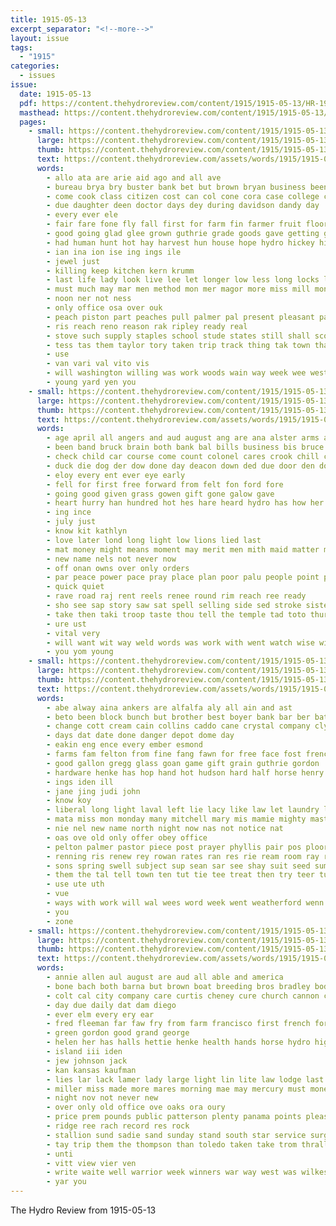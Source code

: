 ```yaml
---
title: 1915-05-13
excerpt_separator: "<!--more-->"
layout: issue
tags:
  - "1915"
categories:
  - issues
issue:
  date: 1915-05-13
  pdf: https://content.thehydroreview.com/content/1915/1915-05-13/HR-1915-05-13.pdf
  masthead: https://content.thehydroreview.com/content/1915/1915-05-13/masthead/HR-1915-05-13.jpg
  pages:
    - small: https://content.thehydroreview.com/content/1915/1915-05-13/small/HR-1915-05-13-01.jpg
      large: https://content.thehydroreview.com/content/1915/1915-05-13/large/HR-1915-05-13-01.jpg
      thumb: https://content.thehydroreview.com/content/1915/1915-05-13/thumbnails/HR-1915-05-13-01.jpg
      text: https://content.thehydroreview.com/assets/words/1915/1915-05-13/HR-1915-05-13-01.txt
      words:
        - allo ata are arie aid ago and all ave
        - bureau brya bry buster bank bet but brown bryan business been band bil best brothers board bails both base better buy busi blackwell
        - come cook class citizen cost can col cone cora case college county company cooper crank cast centa
        - due daughter deen doctor days dey during davidson dandy day
        - every ever ele
        - fair fare fone fly fall first for farm fin farmer fruit floor foe from fred
        - good going glad glee grown guthrie grade goods gave getting grain
        - had human hunt hot hay harvest hun house hope hydro hickey high hardware hold has health home
        - ian ina ion ise ing ings ile
        - jewel just
        - killing keep kitchen kern krumm
        - last life lady look live lee let longer low less long locks lizzie large lutz lili line loc
        - must much may mar men method mon mer magor more miss mill monks mee meal many market mand members man money mogul mate merit most
        - noon ner not ness
        - only office osa over ouk
        - peach piston part peaches pull palmer pal present pleasant pas point pet place people proven pleasure policy price
        - ris reach reno reason rak ripley ready real
        - stove such supply staples school stude states still shall scott sip sei state square side steady six sunday service sell shaft see seven summer simple stock soon saturday
        - tess tas them taylor tory taken trip track thing tak town tha train the table then
        - use
        - van vari val vito vis
        - will washington willing was work woods wain way week wee west willis wise well why world with weekly weather want
        - young yard yen you
    - small: https://content.thehydroreview.com/content/1915/1915-05-13/small/HR-1915-05-13-02.jpg
      large: https://content.thehydroreview.com/content/1915/1915-05-13/large/HR-1915-05-13-02.jpg
      thumb: https://content.thehydroreview.com/content/1915/1915-05-13/thumbnails/HR-1915-05-13-02.jpg
      text: https://content.thehydroreview.com/assets/words/1915/1915-05-13/HR-1915-05-13-02.txt
      words:
        - age april all angers and aud august ang are ana alster arms ale agent ask abe aug america allah ahmed ave ane
        - been band bruck brain both bank bal bills business bis bruce bia bage but best bare better ber big begin bent back bach bout
        - check child car course come count colonel cares crook chill caw call cupid came cell camel camp cotton colon company
        - duck die dog der dow done day deacon down ded due door den doing
        - eloy every ent ever eye early
        - fell for first free forward from felt fon ford fore
        - going good given grass gowen gift gone galow gave
        - heart hurry han hundred hot hes hare heard hydro has how her hee hell hobbie hopes human him holy heal had haste hed
        - ing ince
        - july just
        - know kit kathlyn
        - love later lond long light low lions lied last
        - mat money might means moment may merit men mith maid matter march mote marry mean moot man monday moro must mans more miss mail mura
        - new name nels not never now
        - off onan owns over only orders
        - par peace power pace pray place plan poor palu people point pick pull pay plenty promise per profit por patron palmer
        - quick quiet
        - rave road raj rent reels renee round rim reach ree ready
        - sho see sap story saw sat spell selling side sed stroke sister sonder supper safe saturday strange shackles sande show seen sit said say spires she shook stand such sue sch
        - take then taki troop taste thou tell the temple tad toto thurs tue tie them
        - ure ust
        - vital very
        - will want wit way weld words was work with went watch wise wil ward world week wand wind walker weary wan
        - you yom young
    - small: https://content.thehydroreview.com/content/1915/1915-05-13/small/HR-1915-05-13-03.jpg
      large: https://content.thehydroreview.com/content/1915/1915-05-13/large/HR-1915-05-13-03.jpg
      thumb: https://content.thehydroreview.com/content/1915/1915-05-13/thumbnails/HR-1915-05-13-03.jpg
      text: https://content.thehydroreview.com/assets/words/1915/1915-05-13/HR-1915-05-13-03.txt
      words:
        - abe alway aina ankers are alfalfa aly all ain and ast
        - beto been block bunch but brother best boyer bank bar ber bath belch barber brabant
        - change cott cream cain collins caddo cane crystal company clyde city cam county can cach clara cas cee counsellor card christian chung crain come
        - days dat date done danger depot dome day
        - eakin eng ence every ember esmond
        - farms fam felton from fine fang fawn for free face fost french ford friends farm few
        - good gallon gregg glass goan game gift grain guthrie gordon
        - hardware henke has hop hand hot hudson hard half horse henry hinton house houck hydro hair home hone her
        - ings iden ill
        - jane jing judi john
        - know koy
        - liberal long light laval left lie lacy like law let laundry loan late
        - mata miss mon monday many mitchell mary mis mamie mighty mast may most market money monarch ming mus meal
        - nie nel new name north night now nas not notice nat
        - oas ove old only offer obey office
        - pelton palmer pastor piece post prayer phyllis pair pos ploor pay people pope place pan paper pint palace piano pie
        - renning ris renew rey rowan rates ran res rie ream room ray ruzicka ravine
        - sons spring swell subject sup sean sar see shay suit seed summer sund shape service such sham sell small sonday seeds sunday store square stay stick show soon sites stoves
        - them the tal tell town ten tut tie tee treat then try teer tue times takes
        - use ute uth
        - vue
        - ways with work will wal wees word week went weatherford wenn want waters was wears wheat wate wife wear wall while wedding workman well
        - you
        - zone
    - small: https://content.thehydroreview.com/content/1915/1915-05-13/small/HR-1915-05-13-04.jpg
      large: https://content.thehydroreview.com/content/1915/1915-05-13/large/HR-1915-05-13-04.jpg
      thumb: https://content.thehydroreview.com/content/1915/1915-05-13/thumbnails/HR-1915-05-13-04.jpg
      text: https://content.thehydroreview.com/assets/words/1915/1915-05-13/HR-1915-05-13-04.txt
      words:
        - annie allen aul august are aud all able and america
        - bone bach both barna but brown boat breeding bros bradley body breed bridgeport black been bond big best bares bec ben barber boc
        - colt cal city company care curtis cheney cure church cannon clyde chance collier can cedar cost clar count canyon
        - day due daily dat dam diego
        - ever elm every ery ear
        - fred fleeman far faw fry from farm francisco first french for france fee
        - green gordon good grand george
        - helen her has halls hettie henke health hands horse hydro high home hon herb
        - island iii iden
        - jew johnson jack
        - kan kansas kaufman
        - lies lar lack lamer lady large light lin lite law lodge last low lent
        - miller miss made more mares morning mae may mercury must money marsh missouri mare
        - night nov not never new
        - over only old office ove oaks ora oury
        - price prem pounds public patterson plenty panama points pleasant pier pest
        - ridge ree rach record res rock
        - stallion sund sadie sand sunday stand south star service surgeon son stock san state salina standard scarth size sam seal show sir stands smooth strong smell
        - tay trip them the thompson than toledo taken take trom thralls table tone thomas thelma tha triplett ting toms ten thy
        - unti
        - vitt view vier ven
        - write waite well warrior week winners war way west was wilkes with wyatt wells wit worn white will wil willis weight
        - yar you
---
```


The Hydro Review from 1915-05-13

<!--more-->

